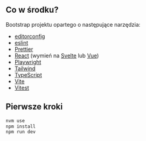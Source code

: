 ## Co w środku?

Bootstrap projektu opartego o następujące narzędzia:

- [editorconfig](https://editorconfig.org/)
- [eslint](https://eslint.org/)
- [Prettier](https://prettier.io/)
- [React](https://www.npmjs.com/package/@vitejs/plugin-react) (wymień na [Svelte](https://www.npmjs.com/package/@sveltejs/vite-plugin-svelte) lub [Vue](https://www.npmjs.com/package/@vitejs/plugin-vue))
- [Playwright](https://playwright.dev)
- [Tailwind](https://tailwindui.com/)
- [TypeScript](https://www.typescriptlang.org/)
- [Vite](https://vite.dev/)
- [Vitest](https://vitest.dev/)

## Pierwsze kroki

```bash
nvm use
npm install
npm run dev
```
